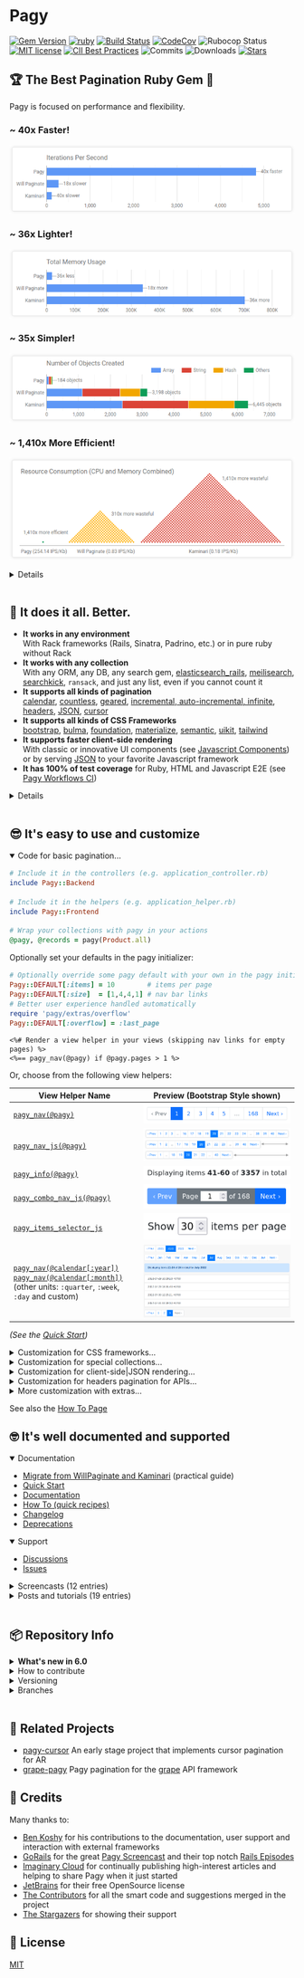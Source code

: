 # Pagy

<span>[![Gem Version](https://img.shields.io/gem/v/pagy.svg?label=pagy&colorA=99004d&colorB=cc0066)](https://rubygems.org/gems/pagy)</span> <span>
[![ruby](https://img.shields.io/badge/ruby-2.5+%20*-ruby.svg?colorA=99004d&colorB=cc0066)](https://ddnexus.github.io/pagy/docs/prerequisites/#ruby)</span> <span>
[![Build Status](https://img.shields.io/github/actions/workflow/status/ddnexus/pagy/pagy-ci.yml?branch=master)](https://github.com/ddnexus/pagy/actions/workflows/pagy-ci.yml?query=branch%3Amaster)</span> <span>
[![CodeCov](https://img.shields.io/codecov/c/github/ddnexus/pagy.svg?colorA=1f7a1f&colorB=2aa22a)](https://codecov.io/gh/ddnexus/pagy)</span> <span>
![Rubocop Status](https://img.shields.io/badge/rubocop-passing-rubocop.svg?colorA=1f7a1f&colorB=2aa22a)</span> <span>
[![MIT license](https://img.shields.io/badge/license-MIT-mit.svg?colorA=1f7a1f&colorB=2aa22a)](http://opensource.org/licenses/MIT)</span> <span>
 [![CII Best Practices](https://bestpractices.coreinfrastructure.org/projects/4329/badge)](https://bestpractices.coreinfrastructure.org/projects/4329)</span> <span>
![Commits](https://img.shields.io/github/commit-activity/y/ddnexus/pagy.svg?label=commits&colorA=004d99&colorB=0073e6)</span> <span>
![Downloads](https://img.shields.io/gem/dt/pagy.svg?colorA=004d99&colorB=0073e6)</span> <span>
[![Stars](https://shields.io/github/stars/ddnexus/pagy?style=social)](https://github.com/ddnexus/pagy/stargazers)</span>

## 🏆 The Best Pagination Ruby Gem 🥇

Pagy is focused on performance and flexibility.

### ~ 40x Faster!

[![IPS Chart](docs/assets/images/ips-chart.png)](https://ddnexus.github.io/pagination-comparison/gems.html#ips-benchmark)

### ~ 36x Lighter!

[![Memory Chart](docs/assets/images/memory-chart.png)](https://ddnexus.github.io/pagination-comparison/gems.html#memory-profile)

### ~ 35x Simpler!

[![Objects Chart](docs/assets/images/objects-chart.png)](https://ddnexus.github.io/pagination-comparison/gems.html#memory-profile)

### ~ 1,410x More Efficient!

[![Resource Consumption Chart](docs/assets/images/resource-consumption-chart.png)](https://ddnexus.github.io/pagination-comparison/gems.html#efficiency-ratio)

<details>

_Each dot in the visualization above represents the resources that Pagy consumes for one full rendering. The other gems consume hundreds of times as much for the same rendering._

_The [IPS/Kb ratio](http://ddnexus.github.io/pagination-comparison/gems.html#efficiency-ratio) is calculated out of speed (IPS) and Memory (Kb): it shows how well each gem uses each Kb of memory it allocates/consumes._

See the [Detailed Gems Comparison](http://ddnexus.github.io/pagination-comparison/gems.html) for full details.

</details>

<br>

## 🤩 It does it all. Better.

- **It works in any environment**<br>With Rack frameworks (Rails, Sinatra, Padrino, etc.) or in pure ruby without Rack
- **It works with any collection**<br>With any ORM, any DB, any search gem, [elasticsearch_rails](https://ddnexus.github.io/pagy/docs/extras/elasticsearch_rails), [meilisearch](https://ddnexus.github.io/pagy/docs/extras/meilisearch), [searchkick](https://ddnexus.github.io/pagy/docs/extras/searchkick), `ransack`, and just any list, even if you cannot count it
- **It supports all kinds of pagination**<br>[calendar](https://ddnexus.github.io/pagy/docs/extras/calendar "paginates by dates, rather than numbers"), [countless](https://ddnexus.github.io/pagy/docs/extras/countless "skips an extra 'count' query"), [geared](https://ddnexus.github.io/pagy/docs/extras/gearbox "varies the items fetched depending on the page number e.g. page 1: x items, but page 2: y items etc."), [incremental, auto-incremental, infinite](https://ddnexus.github.io/pagy/docs/extras/support), [headers](https://ddnexus.github.io/pagy/docs/extras/headers "useful for API pagination"), [JSON](https://ddnexus.github.io/pagy/docs/extras/metadata "provides pagination metadata - especially useful with frameworks like Vue, React etc. and you want to render your own pagination links"), [cursor](https://github.com/Uysim/pagy-cursor "Useful with large data sets, where performance becomes a concern (separate repository)")
- **It supports all kinds of CSS Frameworks**<br>[bootstrap](https://ddnexus.github.io/pagy/docs/extras/bootstrap), [bulma](https://ddnexus.github.io/pagy/docs/extras/bulma), [foundation](https://ddnexus.github.io/pagy/docs/extras/foundation), [materialize](https://ddnexus.github.io/pagy/docs/extras/materialize), [semantic](https://ddnexus.github.io/pagy/docs/extras/semantic), [uikit](https://ddnexus.github.io/pagy/docs/extras/uikit), [tailwind](https://ddnexus.github.io/pagy/docs/extras/tailwind)
- **It supports faster client-side rendering**<br>With classic or innovative UI components (see [Javascript Components](https://ddnexus.github.io/pagy/docs/api/javascript/)) or by serving [JSON](https://ddnexus.github.io/pagy/docs/extras/metadata) to your favorite Javascript framework
- **It has 100% of test coverage** for Ruby, HTML and Javascript E2E (see [Pagy Workflows CI](https://github.com/ddnexus/pagy/actions))

<details>

### Code Structure

- **Pagy has a very slim core code** very easy to understand and use.
- **It has a quite fat set of optional extras** that you can explicitly require for very efficient and modular customization _(see [extras](https://ddnexus.github.io/pagy/categories/extra/))_
- **It has no dependencies**: it produces its own HTML, URLs, i18n with its own specialized and fast code
- **Its methods are accessible and overridable** right where you use them (no pesky monkey-patching needed)

### Unlike the other gems

- Pagy is very modular and does not load any unnecessary code (see [why...](https://ddnexus.github.io/pagy/quick-start#configure))_
- It doesn't impose limits even with collections|scopes that already used `limit` and `offset` _(see [how...](https://ddnexus.github.io/pagy/docs/how-to/#paginate-pre-offset-and-pre-limited-collections))_
- doesn't impose limits even with collections|scopes that already used `limit` and `offset` _(see [how...](https://ddnexus.github.io/pagy/docs/how-to/#paginate-pre-offset-and-pre-limited-collections))_
- It works with fast helpers OR easy to edit templates _(see [more...](https://ddnexus.github.io/pagy/docs/how-to/#use-templates))_
- works with fast helpers OR easy to edit templates _(see [more...](https://ddnexus.github.io/pagy/docs/how-to/#use-templates))_
- It raises `Pagy::OverflowError` exceptions that you can rescue from _(see [how...](https://ddnexus.github.io/pagy/docs/how-to/#handle-pagyoverflowerror-exceptions))_ or use the [overflow extra](https://ddnexus.github.io/pagy/docs/extras/overflow) for a few ready to use common behaviors
- raises `Pagy::OverflowError` exceptions that you can rescue from _(see [how...](https://ddnexus.github.io/pagy/docs/how-to/#handle-pagyoverflowerror-exceptions))_ or use the [overflow extra](https://ddnexus.github.io/pagy/docs/extras/overflow) for a few ready to use common behaviors
- It does not impose any difficult-to-override logic or output

</details>

<br>

## 😎 It's easy to use and customize

<details open>

<summary>Code for basic pagination...</summary>

```rb
# Include it in the controllers (e.g. application_controller.rb)
include Pagy::Backend

# Include it in the helpers (e.g. application_helper.rb)
include Pagy::Frontend

# Wrap your collections with pagy in your actions
@pagy, @records = pagy(Product.all)
```

Optionally set your defaults in the pagy initializer:

```rb
# Optionally override some pagy default with your own in the pagy initializer
Pagy::DEFAULT[:items] = 10        # items per page
Pagy::DEFAULT[:size]  = [1,4,4,1] # nav bar links
# Better user experience handled automatically
require 'pagy/extras/overflow'
Pagy::DEFAULT[:overflow] = :last_page
```

```erb
<%# Render a view helper in your views (skipping nav links for empty pages) %>
<%== pagy_nav(@pagy) if @pagy.pages > 1 %>
```

Or, choose from the following view helpers:

| View Helper Name                                                                                                                                                                        | Preview (Bootstrap Style shown)                                        |
|-----------------------------------------------------------------------------------------------------------------------------------------------------------------------------------------|------------------------------------------------------------------------|
| [`pagy_nav(@pagy)`](/docs/api/frontend)                                                                                                                                                 | ![`pagy_nav`](/docs/assets/images/bootstrap_nav.png)                   |
| [`pagy_nav_js(@pagy)`](/pagy/docs/api/javascript/)                                                                                                                                      | ![`pagy_nav_js`](/docs/assets/images/bootstrap_nav_js.png)             |
| [`pagy_info(@pagy)`](/docs/api/frontend)                                                                                                                                                | ![`pagy_info`](/docs/assets/images/pagy_info.png)                      |
| [`pagy_combo_nav_js(@pagy)`](/pagy/docs/api/javascript/)                                                                                                                                | ![`pagy_combo_nav_js`](/docs/assets/images/bootstrap_combo_nav_js.png) |
| [`pagy_items_selector_js`](/pagy/docs/api/javascript/)                                                                                                                                  | ![`pagy_items_selector_js`](/docs/assets/images/items_selector_js.png) |
| [`pagy_nav(@calendar[:year])`](/pagy/docs/extras/calendar/)<br/>[`pagy_nav(@calendar[:month])`](/pagy/docs/extras/calendar/)<br/> (other units: `:quarter`, `:week`, `:day` and custom) | ![calendar extra](/docs/assets/images/calendar-app.png)                |

_(See the [Quick Start](https://ddnexus.github.io/pagy/quick-start))_

</details>

<details>

<summary>Customization for CSS frameworks...</summary>

```rb
# Require a CSS framework extra in the pagy initializer (e.g. bootstrap)
require 'pagy/extras/bootstrap'
```

```erb
<%# Use it in your views %>
<%== pagy_bootstrap_nav(@pagy) %>
```

_(See all the [CSS Framework Extras](https://ddnexus.github.io/pagy/categories/frontend/))_

</details>

<details>

<summary>Customization for special collections...</summary>

```rb
# Require some special backend extra in the pagy initializer (e.g. elasticsearch_rails)
require 'pagy/extras/elasticsearch_rails'

# Extend your models (e.g. application_record.rb)
extend Pagy::ElasticsearchRails

# Use it in your actions
response         = Article.pagy_search(params[:q])
@pagy, @response = pagy_elasticsearch_rails(response)
```

_(See all the [Search Extras](https://ddnexus.github.io/pagy/categories/search/))_

</details>

<details>

<summary>Customization for client-side|JSON rendering...</summary>

```ruby
# Require the metadata extra in the pagy initializer
require 'pagy/extras/metadata'

# Use it in your actions
pagy, records = pagy(Product.all)
render json: { data: records,
               pagy: pagy_metadata(pagy) }
```

_(See all the [Backend Tools](https://ddnexus.github.io/pagy/categories/backend/))_

</details>

<details>

<summary>Customization for headers pagination for APIs...</summary>

```ruby
# Require the headers extra in the pagy initializer
require 'pagy/extras/headers'

# Use it in your actions
pagy, records = pagy(Product.all)
pagy_headers_merge(pagy)
render json: records
```

_(See all the [Backend Tools](https://ddnexus.github.io/pagy/categories/backend/))_

</details>

<details>

<summary>More customization with extras...</summary><br>

Extras add special options and manage different components, behaviors, Frontend or Backend environments... usually by just requiring them (and optionally overriding some default).

### Backend Extras

- [arel](https://ddnexus.github.io/pagy/docs/extras/arel): Provides better performance of grouped ActiveRecord collections
- [array](https://ddnexus.github.io/pagy/docs/extras/array): Paginate arrays efficiently.
- [calendar](https://ddnexus.github.io/pagy/docs/extras/calendar): Add pagination filtering by calendar time unit (year, quarter, month, week, day, custom)
- [countless](https://ddnexus.github.io/pagy/docs/extras/countless): Paginate without the need of any count, saving one query per rendering
- [elasticsearch_rails](https://ddnexus.github.io/pagy/docs/extras/elasticsearch_rails): Paginate `ElasticsearchRails` response objects
- [headers](https://ddnexus.github.io/pagy/docs/extras/headers): Add RFC-8288 compliant http response headers (and other helpers) useful for API pagination
- [meilisearch](https://ddnexus.github.io/pagy/docs/extras/meilisearch): Paginate `Meilisearch` results
- [metadata](https://ddnexus.github.io/pagy/docs/extras/metadata): Provides the pagination metadata to Javascript frameworks like Vue.js, react.js, etc.
- [searchkick](https://ddnexus.github.io/pagy/docs/extras/searchkick): Paginate `Searchkick::Results` objects

### Frontend Extras

- [bootstrap](https://ddnexus.github.io/pagy/docs/extras/bootstrap):  Add nav helpers and templates for the Bootstrap [pagination component](https://getbootstrap.com/docs/4.1/components/pagination)
- [bulma](https://ddnexus.github.io/pagy/docs/extras/bulma): Add nav helpers and templates for the Bulma CSS [pagination component](https://bulma.io/documentation/components/pagination)
- [foundation](https://ddnexus.github.io/pagy/docs/extras/foundation): Add nav helpers and templates for the Foundation [pagination component](https://foundation.zurb.com/sites/docs/pagination.html)
- [materialize](https://ddnexus.github.io/pagy/docs/extras/materialize): Add nav helpers for the Materialize CSS [pagination component](https://materializecss.com/pagination.html)
- [navs](https://ddnexus.github.io/pagy/docs/extras/navs): Adds the unstyled versions of the javascript-powered nav helpers.
- [semantic](https://ddnexus.github.io/pagy/docs/extras/semantic): Add nav helpers for the Semantic UI CSS [pagination component](https://semantic-ui.com/collections/menu.html)
- [tailwind](https://ddnexus.github.io/pagy/docs/extras/tailwind): Ready to use style snippet for [Tailwind CSS](https://tailwindcss.com)
- [uikit](https://ddnexus.github.io/pagy/docs/extras/uikit): Add nav helpers and templates for the UIkit [pagination component](https://getuikit.com/docs/pagination)

### Extra Features and Tools

- [Pagy::Console](https://ddnexus.github.io/pagy/docs/api/console/): Use pagy in the irb/rails console even without any app nor configuration
- [gearbox](https://ddnexus.github.io/pagy/docs/extras/gearbox/): Automatically change the number of items per page depending on the page number
- [i18n](https://ddnexus.github.io/pagy/docs/extras/i18n): Use the `I18n` gem instead of the faster pagy-i18n implementation
- [items](https://ddnexus.github.io/pagy/docs/extras/items): Allow the client to request a custom number of items per page with an optional selector UI
- [overflow](https://ddnexus.github.io/pagy/docs/extras/overflow): Allow easy handling of overflowing pages
- [standalone](https://ddnexus.github.io/pagy/docs/extras/standalone): Use pagy without any request object, nor Rack environment/gem, nor any defined `params` method
- [support](https://ddnexus.github.io/pagy/docs/extras/support): Add support for countless or navless pagination (incremental, auto-incremental, infinite pagination).
- [trim](https://ddnexus.github.io/pagy/docs/extras/trim): Remove the `page=1` param from the first page link

</details>

See also the [How To Page](https://ddnexus.github.io/pagy/docs/how-to)

## 🤓 It's well documented and supported

<details open>

<summary> Documentation</summary>

- [Migrate from WillPaginate and Kaminari](https://ddnexus.github.io/pagy/docs/migration-guide) (practical guide)
- [Quick Start](https://ddnexus.github.io/pagy/quick-start)
- [Documentation](https://ddnexus.github.io/pagy)
- [How To (quick recipes)](https://ddnexus.github.io/pagy/docs/how-to/)
- [Changelog](https://ddnexus.github.io/pagy/changelog)
- [Deprecations](https://ddnexus.github.io/pagy/changelog#deprecations)

</details>

<details open>

<summary> Support</summary>

- [Discussions](https://github.com/ddnexus/pagy/discussions/categories/q-a)
- [Issues](https://github.com/ddnexus/pagy/issues)

</details>

<details>

<summary> Screencasts (12 entries)</summary>

### SupeRails

[<img src="https://img.youtube.com/vi/1tsWL4EjhMo/0.jpg" width="360" title="15 min - Beginner friendly - Shows installation and use of some pagy extras">](https://www.youtube.com/watch?v=1tsWL4EjhMo)

[<img src="https://img.youtube.com/vi/ScxUqW29F7E/0.jpg" width="360" title="18 min - Intermediate Skill Level - 'Load More' pagination using Turbo Streams">](https://www.youtube.com/watch?v=ScxUqW29F7E)

[<img src="https://img.youtube.com/vi/A9q6YwhLCyI/0.jpg" title="17 min - Intermediate Skill Level - Pagination with Search (Ransack) and Hotwire + Infinite (Countless) Pagination" width="360">](https://www.youtube.com/watch?v=A9q6YwhLCyI)

[<img src="https://img.youtube.com/vi/Qoq6HZ8gdDE/0.jpg" title="12:52 min - Intermediate Skill Level - API based pagination + using pagy_metadata" width="360">](https://www.youtube.com/watch?v=Qoq6HZ8gdDE)

### GoRails

[<img src="https://img.youtube.com/vi/K4fob588tfM/0.jpg" width="360" title="11 min - Beginner - How to Install + 'Hello world' example">](https://www.youtube.com/watch?v=K4fob588tfM)

[<img src="https://img.youtube.com/vi/1sNpvTMrxl4/0.jpg" width="360" title="31 min - Beginner - Basic Pagy Use (Tailwind, Overflow, Common Use cases) + Deep dive into building a sample Blogging Application">](https://www.youtube.com/watch?v=1sNpvTMrxl4)

### CJ Avilla

[<img src="https://img.youtube.com/vi/0RtYhDIKmBY/0.jpg" width="360" title="5:44 min - Beginner - How to Install Pagy + Using Tailwind CSS to create a page of 'listing'">](https://www.youtube.com/watch?v=0RtYhDIKmBY)

### Mike Rogers

[<img src="https://img.youtube.com/vi/aILtxj_LVuA/0.jpg" width="360" title="7:23 min - Beginner - Installing Pagy + Working through errors (step-by-step)">](https://www.youtube.com/watch?v=aILtxj_LVuA)

### Deanin

[<img src="https://img.youtube.com/vi/ArBUAxEA6vM/0.jpg" width="360" title="30:00 min - Advanced - Using Pagy In the Context of a Chat Room (Infinite Scroll, Hotwire, Stimulus JS + Using Pagy APIs)">](https://www.youtube.com/watch?v=ArBUAxEA6vM)

[<img src="https://img.youtube.com/vi/4nrmf5KfD8Y/0.jpg" width="360" title="14:28 min - Intermediate - Infinite Scrolling with Turbo Streams (Rails 7)">](https://www.youtube.com/watch?v=4nrmf5KfD8Y)

### Mix & Go

[<img src="https://img.youtube.com/vi/HURqvNJF4T0/0.jpg" width="360" title="5:21 min - Intermediate - Using Pagy - with a strong focus on Hotwire and filtering search results">](https://www.youtube.com/watch?v=HURqvNJF4T0)

### Raul Palacio (Spanish)

[<img src="https://img.youtube.com/vi/_j3gtKf5rRs/0.jpg" width="360">](https://www.youtube.com/watch?v=_j3gtKf5rRs)

</details>

<details>

<summary> Posts and tutorials (19 entries)</summary>

- [Migrate from WillPaginate and Kaminari](https://ddnexus.github.io/pagy/docs/migration-guide) (practical guide)
- [Detailed Gems Comparison](https://ddnexus.github.io/pagination-comparison/gems.html) (charts and analysis)
- [Benchmarks and Memory Profiles Source](http://github.com/ddnexus/pagination-comparison) (Rails app repository)
- [Faster Pagination with Pagy](https://viblo.asia/p/faster-pagination-with-pagy-Eb85ok9W52G) introductory tutorial by Sirajus Salekin
- [Pagy with Templates Minipost](https://www.aloucaslabs.com/miniposts/how-to-install-pagy-gem-with-a-custom-pagination-template-on-a-ruby-on-rails-application) by aloucas
- [Pagination with Pagy](https://www.imaginarycloud.com/blog/paginating-ruby-on-rails-apps-with-pagy) by Tiago Franco
- [Quick guide for Pagy with Sinatra and Sequel](https://medium.com/@vfreefly/how-to-use-pagy-with-sequel-and-sinatra-157dfec1c417) by Victor Afanasev
- [Integrating Pagy with Hanami](http://katafrakt.me/2018/06/01/integrating-pagy-with-hanami/) by Paweł Świątkowski
- [Stateful Tabs with Pagy](https://www.imaginarycloud.com/blog/how-to-paginate-ruby-on-rails-apps-with-pagy) by Chris Seelus
- [Endless Scroll / Infinite Loading with Turbo Streams & Stimulus](https://www.stefanwienert.de/blog/2021/04/17/endless-scroll-with-turbo-streams/) by Stefan Wienert
- [Pagination with Hotwire](https://www.beflagrant.com/blog/pagination-with-hotwire) by Jonathan Greenberg
- [Pagination and infinite scrolling with Rails and the Hotwire stack](https://www.colby.so/posts/pagination-and-infinite-scrolling-with-hotwire) by David Colby
- [Building a dynamic data grid with search and filters using rails, hotwire and ransack](https://bhserna.com/building-data-grid-with-search-rails-hotwire-ransack.html) by Benito Serna.
- [Pagination for Beginners: What is it? Why bother?](https://benkoshy.github.io/2021/11/03/pagination-basics.html) by Ben Koshy.
- [Handling Pagination When POSTing Complex Search Forms](https://benkoshy.github.io/2019/10/09/paginating-search-results-with-a-post-request.html) by Ben Koshy.
- [How to Override pagy methods only in specific circumstances](https://benkoshy.github.io/2020/02/01/overriding-pagy-methods.html) by Ben Koshy.
- [How to make your pagination links sticky + bounce at the bottom of your page](https://benkoshy.github.io/2020/09/15/sticky-menu.html) by Ben Koshy.
- [日本語の投稿](https://qiita.com/search?q=pagy)
- [한국어 튜토리얼](https://kbs4674.tistory.com/72)

</details>

<br>

## 📦 Repository Info

<details>

<summary><b>What's new in 6.0</b></summary>

- New improved [documentation](https://ddnexus.github.io/pagy)
- New finite pagination for [meilisearch extra](https://ddnexus.github.io/pagy/docs/extras/meilisearch)
- New `:request_path` [variable](https://ddnexus.github.io/pagy/docs/api/pagy/#other-variables) allows overriding the request path for pagination links (turbo frames)
- Fix for the args forwarding in the `Pagy::Countless#series` for Ruby 3
- Removed support for 5.0 deprecations (see the [Changelog](https://ddnexus.github.io/pagy/changelog))

</details>

<details>

<summary>How to contribute</summary>

- Pull Requests are welcome!
- For simple contribution you can quickly check your changes with the [Pagy::Console](https://ddnexus.github.io/pagy/docs/api/console/) or with the single file [pagy_standalone_app.ru](https://github.com/ddnexus/pagy/blob/master/apps/pagy_standalone_app.ru).
- If you Create A Pull Request, please ensure that the "All checks have passed" indicator gets green light on the Pull Request page (if it's not enabled, a maintainer will enable it for you).

</details>

<details>

<summary>Versioning</summary>

- Pagy follows the [Semantic Versioning 2.0.0](https://semver.org/). Please, check the [Changelog](https://ddnexus.github.io/pagy/changelog) for breaking changes introduced by mayor versions. Using [pessimistic version constraint](https://guides.rubygems.org/patterns/#pessimistic-version-constraint) in your Gemfile will ensure smooth upgrades.

</details>

<details>

<summary>Branches</summary>

- The `master` branch is the latest rubygem-published release. It also contains docs and comment changes that don't affect the published code. It is never force-pushed.
- The `dev` branch is the development branch with the new code that will be merged in the next release. It could be force-pushed.
- Expect any other branch to be internal, experimental, force-pushed, rebased and/or deleted even without merging.

</details>

<br>

## 💞 Related Projects

- [pagy-cursor](https://github.com/Uysim/pagy-cursor) An early stage project that implements cursor pagination for AR
- [grape-pagy](https://github.com/bsm/grape-pagy) Pagy pagination for the [grape](https://github.com/ruby-grape/grape) API framework

## 👏 Credits

Many thanks to:

- [Ben Koshy](https://github.com/benkoshy) for his contributions to the documentation, user support and interaction with external frameworks
- [GoRails](https://gorails.com) for the great [Pagy Screencast](https://gorails.com/episodes/pagination-with-pagy-gem?autoplay=1) and their top notch [Rails Episodes](https://gorails.com/episodes)
- [Imaginary Cloud](https://www.imaginarycloud.com) for continually publishing high-interest articles and helping to share Pagy when it just started
- [JetBrains](http://www.jetbrains.com?from=https%3A%2F%2Fgithub.com%2Fddnexus%2Fpagy) for their free OpenSource license
- [The Contributors](https://github.com/ddnexus/pagy/graphs/contributors) for all the smart code and suggestions merged in the project
- [The Stargazers](https://github.com/ddnexus/pagy/stargazers) for showing their support

## 📃 License

[MIT](https://opensource.org/licenses/MIT)
